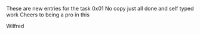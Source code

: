 These are new entries for the task 0x01
No copy just all done and self typed work
Cheers to being a pro in this

Wilfred

